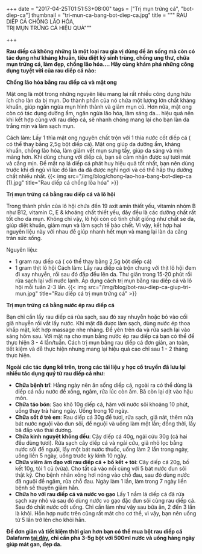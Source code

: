 +++
date = "2017-04-25T01:51:53+08:00"
tags = ["Trị mụn trứng cá", "bot-diep-ca"]
thumbnail = "tri-mun-ca-bang-bot-diep-ca.jpg"
title = """ RAU DIẾP CÁ CHỐNG LÃO HÓA,  
 TRỊ MỤN TRỨNG CÁ HIỆU QUẢ"""

+++

**Rau diếp cá không những là một loại rau gia vị dùng để ăn sống mà còn có tác dụng như kháng khuẩn, tiêu diệt ký sinh trùng, chống ung thư, chữa mụn trứng cá, làm đẹp, chống lão hóa…. Hãy cùng khám phá những công dụng tuyệt vời của rau diếp cá nào:**<!--more-->

**Chống lão hóa bằng rau diếp cá và mật ong**

Mật ong là một trong những nguyên liệu mang lại rất nhiều công dụng hữu ích cho làn da bị mụn. Do thành phần của nó chứa một lượng lớn chất kháng khuẩn, giúp ngăn ngừa mụn hình thành và giảm mụn cũ. Hơn nữa, mật ong còn có tác dụng dưỡng ẩm, ngăn ngừa lão hóa, làm sáng da… hiệu quả nên khi kết hợp cùng với rau diếp cá, sẽ nhanh chóng mang lại cho bạn làn da trắng mịn và làm sạch mụn.

Cách làm: Lấy 1 thìa mật ong nguyên chất trộn với 1 thìa nước cốt diếp cá ( có thể thay bằng 2,5g bột diếp cá). Mật ong giúp da dưỡng ẩm, kháng khuẩn, chống lão hóa, làm giảm vết mụn sưng tấy, giúp da sáng và mịn màng hơn. Khi dùng chung với diếp cá, bạn sẽ cảm nhận được sự tươi mát và căng mịn.
Để mặt nạ lá diếp cá phát huy hiệu quả tốt nhất, bạn nên dùng trước khi đi ngủ vì lúc đó làn da đã được nghỉ ngơi và có thể hấp thụ dưỡng chất nhiều nhất.
{{< img src="/img/blog/chong-lao-hoa-bang-bot-diep-ca (1).jpg" title="Rau diếp cá chống lõa hóa" >}} 

**Trị mụn trứng cá bằng rau diếp cá và lô hội**

Trong thành phần của lô hội chứa đến 19 axit amin thiết yếu, vitamin nhóm B như B12, vitamin C, E & khoáng chất thiết yếu, đây đều là các dưỡng chất rất tốt cho da mụn. Không chỉ vậy, lô hội còn có tinh chất giống như chất se da, giúp diệt khuẩn, giảm mụn và làm sạch tế bào chết. Vì vậy, kết hợp hai nguyên liệu này với nhau để giúp nhanh hết mụn và mang lại làn da căng tràn sức sống.

 Nguyên liệu:
 
- 1 gram rau diếp cá ( có thể thay bằng 2,5g bột diếp cá)
- 1 gram thịt lô hội 
Cách làm: Lấy rau diếp cá trộn chung với thịt lô hội đem đi xay nhuyễn, rồi sau đó đắp đều lên da. Thư giãn trong 15-20 phút rồi rửa sạch lại với nước lạnh. Áp dụng cách trị mụn bằng rau diếp cá và lô hội mỗi tuần 2-3 lần.
{{< img src="/img/blog/bot-rau-diep-ca-giup-tri-mun.jpg" title="Rau diếp cá trị mụn trứng cá" >}} 

**Trị mụn trứng cá bằng nước ép rau diếp cá**

Bạn chỉ cần lấy rau diếp cá rửa sạch, sau đó xay nhuyễn hoặc bỏ vào cối giã nhuyễn rồi vắt lấy nước. Khi mặt đã được làm sạch, dùng nước ép thoa khắp mặt, kết hợp massage nhẹ nhàng. Để yên trên da và rửa sạch lại vào sáng hôm sau. Với mặt nạ cho mụn bằng nước ép rau diếp cá bạn có thể để thực hiện 3 - 4 lần/tuần.
Cách trị mụn bằng rau diếp cá đơn giản, an toàn, tiết kiệm và dễ thực hiện nhưng mang lại hiệu quả cao chỉ sau 1 - 2 tháng thực hiện.

**Ngoài các tác dụng kể trên, trong các tài liệu y học cổ truyền đã lưu lại nhiều tác dụng quý từ rau diếp cá như:** 

- **Chữa bệnh trĩ**: Hằng ngày nên ăn sống diếp cá, ngoài ra có thể dùng lá diếp cá nấu nước để xông, ngâm, rửa lúc còn ấm. Bã còn lại dịt vào hậu môn.
- **Chữa táo bón**: Sao khô 10g diếp cá, hãm với nước sôi khoảng 10 phút, uống thay trà hàng ngày. Uống trong 10 ngày.
- **Chữa sốt ở trẻ em**: Rau diếp cá 30g để tươi, rửa sạch, giã nát, thêm nửa bát nước nguội vào đun sôi, để nguội và uống làm một lần; đồng thời, lấy bã đắp vào thái dương.
- **Chữa kinh nguyệt không đều**: Cây diếp cá 40g, ngải cứu 30g (cả hai đều dùng tươi). Rửa sạch cây diếp cá và ngải cứu, giã nhỏ lọc bằng nước sôi để nguội, lấy một bát nước thuốc, uống làm 2 lần trong ngày, uống liền 5 ngày, uống trước kỳ kinh 10 ngày.
- **Chữa viêm âm đạo với rau diếp cá + bồ kết + tỏi**: Cây diếp cá 20g, bồ kết 10g, tỏi 1 củ (vừa). Cho tất cả vào nồi cùng với 5 bát nước đun sôi thật kỹ. Cho bệnh nhân xông hơi nóng vào chỗ đau, sau đó dùng nước đã nguội để ngâm, rửa chỗ đau. Ngày làm 1 lần, làm trong 7 ngày liền bệnh sẽ thuyên giảm hẳn.
- **Chữa ho với rau diếp cá và nước vo gạo**
Lấy 1 nắm lá diếp cá đã rửa sạch xay nhỏ và sau đó dùng nước vo gạo đặc đun sôi cùng rau diếp cá. Sau đó chắt nước cốt uống.
Chỉ cần làm như vậy sau bữa ăn, 2 đến 3 lần là khỏi. Hỗn hợp nước trên cũng rất mát cho cơ thể, vì vậy, bạn nên uống từ 5 lần trở lên cho khỏi hẳn.

**Đế đơn giản và tiết kiệm thời gian hơn bạn có thể mua bột rau diếp cá Dalafarm [tại đây](/san-pham/bot-rau-diep-ca-50g/), chỉ cần pha 3-5g bột với 500ml nước và uống hàng ngày giúp mát gan, đẹp da.**


